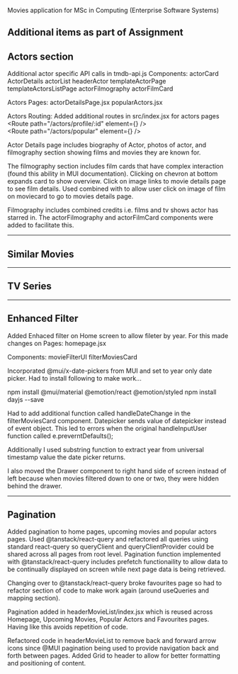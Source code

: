 Movies application for MSc in Computing (Enterprise Software Systems)

Additional items as part of Assignment
---------------------------------------------------------------------
Actors section
---------------------------------------------------------------------
Additional actor specific API calls in tmdb-api.js
Components:
    actorCard
    ActorDetails
    actorList
    headerActor
    templateActorPage
    templateActorsListPage
    actorFilmography
    actorFilmCard

Actors Pages:
    actorDetailsPage.jsx
    popularActors.jsx

Actors Routing:
    Added additional routes in src/index.jsx for actors pages
        <Route path="/actors/profile/:id" element={<ActorDetailsPage/>} />          
        <Route path="/actors/popular" element={<PopularActorsPage/>} />  

Actor Details page includes biography of Actor, photos of actor, and filmography section showing films and movies they are known for.

The filmography section includes film cards that have complex interaction (found this ability in MUI documentation). 
    Clicking on chevron at bottom expands card to show overview. 
    Click on image links to movie details page to see film details. 
    Used <CardActionArea> combined with <Link> to allow user click on image of film on moviecard to go to movies details page.

Filmography includes combined credits i.e. films and tv shows actor has starred in. The actorFilmography and actorFilmCard components were added to facilitate this.

---------------------------------------------------------------------
Similar Movies
---------------------------------------------------------------------

---------------------------------------------------------------------
TV Series
---------------------------------------------------------------------

---------------------------------------------------------------------
Enhanced Filter
---------------------------------------------------------------------
Added Enhaced filter on Home screen to allow fileter by year. For this made changes on 
Pages:
    homepage.jsx

Components:
    movieFilterUI
    filterMoviesCard

Incorporated @mui/x-date-pickers from MUI and set to year only date picker.
Had to install following to make work...

npm install @mui/material @emotion/react @emotion/styled
npm install dayjs --save

Had to add additional function called handleDateChange in the filterMoviesCard component. Datepicker sends value of datepicker instead of event object. This led to errors when the original handleInputUser function called e.preverntDefaults(); 

Additionally I used substring function to extract year from universal timestamp value the date picker returns.

I also moved the Drawer component to right hand side of screen instead of left because when movies filtered down to one  or two, they were hidden behind the drawer.

---------------------------------------------------------------------
Pagination
---------------------------------------------------------------------
Added pagination to home pages, upcoming movies and popular actors pages. Used @tanstack/react-query and refactored all queries using standard react-query so queryClient and queryClientProvider could be shared across all pages from root level. Pagination function implemented with @tanstack/react-query includes prefetch functionaility to allow data to be continually displayed on screen while next page data is being retrieved.

Changing over to @tanstack/react-query broke favourites page so had to refactor section of code to make work again (around useQueries and mapping section). 

Pagination added in headerMovieList/index.jsx which is reused across Homepage, Upcoming Movies, Popular Actors and Favourites pages. Having like this avoids repetition of code. 

Refactored code in headerMovieList to remove back and forward arrow icons since @MUI pagination being used to provide navigation back and forth between pages. Added Grid to header to allow for better formatting and positioning of content. 
